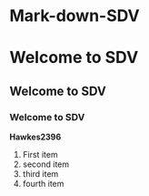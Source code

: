 # Mark-down-SDV

# Welcome to SDV
## Welcome to SDV
### Welcome to SDV

**Hawkes2396**

1. First item
2. second item
3. third item
4. fourth item